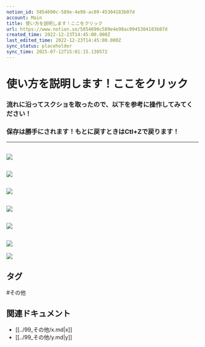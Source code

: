```yaml
---
notion_id: 5854690c-589e-4e98-ac09-45304183b07d
account: Main
title: 使い方を説明します！ここをクリック
url: https://www.notion.so/5854690c589e4e98ac0945304183b07d
created_time: 2022-12-23T14:45:00.000Z
last_edited_time: 2022-12-23T14:45:00.000Z
sync_status: placeholder
sync_time: 2025-07-12T15:01:15.130572
---
```

# 使い方を説明します！ここをクリック

### 流れに沿ってスクショを取ったので、以下を参考に操作してみてください！
### 保存は勝手にされます！もとに戻すときはCtl+Zで戻ります！
---
![](https://prod-files-secure.s3.us-west-2.amazonaws.com/736adce6-a3a4-4a64-9f74-d9aa055c96d2/2d41efcb-cd3d-42fe-95b3-15a205ccb59f/%E3%82%B9%E3%82%AF%E3%83%AA%E3%83%BC%E3%83%B3%E3%82%B7%E3%83%A7%E3%83%83%E3%83%88_2022-12-20_10.10.26.png?X-Amz-Algorithm=AWS4-HMAC-SHA256&X-Amz-Content-Sha256=UNSIGNED-PAYLOAD&X-Amz-Credential=ASIAZI2LB46642QXQLUL%2F20250719%2Fus-west-2%2Fs3%2Faws4_request&X-Amz-Date=20250719T051943Z&X-Amz-Expires=3600&X-Amz-Security-Token=IQoJb3JpZ2luX2VjEIT%2F%2F%2F%2F%2F%2F%2F%2F%2F%2FwEaCXVzLXdlc3QtMiJHMEUCIQCx%2F27IWPH24xUVucpwqqtuOlw9X%2FAAMOF5oM3LxAhdDgIgEoSan15N4%2BMtpz%2FSJ6Qw1kogtneYbnelVy6OtH0BtIwqiAQInf%2F%2F%2F%2F%2F%2F%2F%2F%2F%2FARAAGgw2Mzc0MjMxODM4MDUiDNb2S%2BQ55P9V8BaY1SrcA7jBqYtSeSSkVk%2B%2FHxi3R99iC4Jm6zFtGR%2FxOJfMHBP2sHecA%2F2c1LhNaKoUR2FxvyJZ0WTlU4RprlVVkRDslyoKuierMZ2u4uHrFgt1G4ZDcqLsPMVM8%2FX80gAAMLdnCmZvHwbRe%2Fu4HGbqVGyc9zzIvkdFGGm3e1yF8Itzgb4fN4K%2B3I0OY7U%2Fu1uKtW1fVJtPhs3%2FilQFi9cydCRxnh5Qo6voQYwgMXQmfWUae0iWUnmp6A45xfhLYxYYGSjKzEnFaQsAwGVlJ1BBliJ63BhHeQQYTH8GRLHpHJGvhb1QLmFqNr3toKUCLKmw2SsdFG%2BkZ0cC3mPV4W9bwGWUSmNDcbUdi3sr2mGJpcqdfYubzvX6HW3ZVlVKqw5ROZfkrqt71duPjNpIt5OMzBZcUjGl04UO4UWK1n3xQ9iC39p8lV1RCP3HH2qA3Adlze3zjlxIWLCQZES0mjDZ%2FzAJ8%2BT9o7R7Gw4hLQcT2oYS7wqMdItWTvd7Q%2F3qOuPQVxxkLQdALHKyE5IPk7OQmDLarp%2BUN%2F2cFrhWCFaxZGMUh%2Bej69rrAltN4KeJCQydYmz4MyNuVspW5MTJKPa8nZhbM0BmXZYEFPstesYU2MAwiFTvKswA2n%2FzJHudQoqSMNCq7MMGOqUBDzkQVKFv02wVktYHFglbZEh1c4%2Bb3eAI9lt3tfaCfm7cX9vCnRaChFZXSAcJ%2Fmx%2FcVFATWKFp4WafqT3MYGLhN6L%2BOvD2DpJXl%2BfNdpi3McBj97LG%2B4pdtU3dmn9t9NGok55YzB0wvX%2Fyh5wMYhaJqUhOYirQu2sAT2UyrejK7Wabb8OY6QMsg%2FEPQuu%2B0iihts70m8RgKfaB5%2BtO54kYiUo2A%2Bl&X-Amz-Signature=cdd1fdc1e29da1c47c4ea5b53468dcb36d39c006fafd2b41001ba4cc7f12b287&X-Amz-SignedHeaders=host&x-amz-checksum-mode=ENABLED&x-id=GetObject)
---
![](https://prod-files-secure.s3.us-west-2.amazonaws.com/736adce6-a3a4-4a64-9f74-d9aa055c96d2/0ef0669a-453e-47e5-b2f9-7f90d5e678c4/%E3%82%B9%E3%82%AF%E3%83%AA%E3%83%BC%E3%83%B3%E3%82%B7%E3%83%A7%E3%83%83%E3%83%88_2022-12-20_10.11.12.png?X-Amz-Algorithm=AWS4-HMAC-SHA256&X-Amz-Content-Sha256=UNSIGNED-PAYLOAD&X-Amz-Credential=ASIAZI2LB46642QXQLUL%2F20250719%2Fus-west-2%2Fs3%2Faws4_request&X-Amz-Date=20250719T051943Z&X-Amz-Expires=3600&X-Amz-Security-Token=IQoJb3JpZ2luX2VjEIT%2F%2F%2F%2F%2F%2F%2F%2F%2F%2FwEaCXVzLXdlc3QtMiJHMEUCIQCx%2F27IWPH24xUVucpwqqtuOlw9X%2FAAMOF5oM3LxAhdDgIgEoSan15N4%2BMtpz%2FSJ6Qw1kogtneYbnelVy6OtH0BtIwqiAQInf%2F%2F%2F%2F%2F%2F%2F%2F%2F%2FARAAGgw2Mzc0MjMxODM4MDUiDNb2S%2BQ55P9V8BaY1SrcA7jBqYtSeSSkVk%2B%2FHxi3R99iC4Jm6zFtGR%2FxOJfMHBP2sHecA%2F2c1LhNaKoUR2FxvyJZ0WTlU4RprlVVkRDslyoKuierMZ2u4uHrFgt1G4ZDcqLsPMVM8%2FX80gAAMLdnCmZvHwbRe%2Fu4HGbqVGyc9zzIvkdFGGm3e1yF8Itzgb4fN4K%2B3I0OY7U%2Fu1uKtW1fVJtPhs3%2FilQFi9cydCRxnh5Qo6voQYwgMXQmfWUae0iWUnmp6A45xfhLYxYYGSjKzEnFaQsAwGVlJ1BBliJ63BhHeQQYTH8GRLHpHJGvhb1QLmFqNr3toKUCLKmw2SsdFG%2BkZ0cC3mPV4W9bwGWUSmNDcbUdi3sr2mGJpcqdfYubzvX6HW3ZVlVKqw5ROZfkrqt71duPjNpIt5OMzBZcUjGl04UO4UWK1n3xQ9iC39p8lV1RCP3HH2qA3Adlze3zjlxIWLCQZES0mjDZ%2FzAJ8%2BT9o7R7Gw4hLQcT2oYS7wqMdItWTvd7Q%2F3qOuPQVxxkLQdALHKyE5IPk7OQmDLarp%2BUN%2F2cFrhWCFaxZGMUh%2Bej69rrAltN4KeJCQydYmz4MyNuVspW5MTJKPa8nZhbM0BmXZYEFPstesYU2MAwiFTvKswA2n%2FzJHudQoqSMNCq7MMGOqUBDzkQVKFv02wVktYHFglbZEh1c4%2Bb3eAI9lt3tfaCfm7cX9vCnRaChFZXSAcJ%2Fmx%2FcVFATWKFp4WafqT3MYGLhN6L%2BOvD2DpJXl%2BfNdpi3McBj97LG%2B4pdtU3dmn9t9NGok55YzB0wvX%2Fyh5wMYhaJqUhOYirQu2sAT2UyrejK7Wabb8OY6QMsg%2FEPQuu%2B0iihts70m8RgKfaB5%2BtO54kYiUo2A%2Bl&X-Amz-Signature=85732fd6f1d07a05b3349ba17b8bfd1de5fabf6569f9fbbbf15f1bd5a7681f8f&X-Amz-SignedHeaders=host&x-amz-checksum-mode=ENABLED&x-id=GetObject)
---
![](https://prod-files-secure.s3.us-west-2.amazonaws.com/736adce6-a3a4-4a64-9f74-d9aa055c96d2/d14eafff-0488-49ab-bfb6-232e842931ed/%E3%82%B9%E3%82%AF%E3%83%AA%E3%83%BC%E3%83%B3%E3%82%B7%E3%83%A7%E3%83%83%E3%83%88_2022-12-20_10.15.21.png?X-Amz-Algorithm=AWS4-HMAC-SHA256&X-Amz-Content-Sha256=UNSIGNED-PAYLOAD&X-Amz-Credential=ASIAZI2LB46642QXQLUL%2F20250719%2Fus-west-2%2Fs3%2Faws4_request&X-Amz-Date=20250719T051943Z&X-Amz-Expires=3600&X-Amz-Security-Token=IQoJb3JpZ2luX2VjEIT%2F%2F%2F%2F%2F%2F%2F%2F%2F%2FwEaCXVzLXdlc3QtMiJHMEUCIQCx%2F27IWPH24xUVucpwqqtuOlw9X%2FAAMOF5oM3LxAhdDgIgEoSan15N4%2BMtpz%2FSJ6Qw1kogtneYbnelVy6OtH0BtIwqiAQInf%2F%2F%2F%2F%2F%2F%2F%2F%2F%2FARAAGgw2Mzc0MjMxODM4MDUiDNb2S%2BQ55P9V8BaY1SrcA7jBqYtSeSSkVk%2B%2FHxi3R99iC4Jm6zFtGR%2FxOJfMHBP2sHecA%2F2c1LhNaKoUR2FxvyJZ0WTlU4RprlVVkRDslyoKuierMZ2u4uHrFgt1G4ZDcqLsPMVM8%2FX80gAAMLdnCmZvHwbRe%2Fu4HGbqVGyc9zzIvkdFGGm3e1yF8Itzgb4fN4K%2B3I0OY7U%2Fu1uKtW1fVJtPhs3%2FilQFi9cydCRxnh5Qo6voQYwgMXQmfWUae0iWUnmp6A45xfhLYxYYGSjKzEnFaQsAwGVlJ1BBliJ63BhHeQQYTH8GRLHpHJGvhb1QLmFqNr3toKUCLKmw2SsdFG%2BkZ0cC3mPV4W9bwGWUSmNDcbUdi3sr2mGJpcqdfYubzvX6HW3ZVlVKqw5ROZfkrqt71duPjNpIt5OMzBZcUjGl04UO4UWK1n3xQ9iC39p8lV1RCP3HH2qA3Adlze3zjlxIWLCQZES0mjDZ%2FzAJ8%2BT9o7R7Gw4hLQcT2oYS7wqMdItWTvd7Q%2F3qOuPQVxxkLQdALHKyE5IPk7OQmDLarp%2BUN%2F2cFrhWCFaxZGMUh%2Bej69rrAltN4KeJCQydYmz4MyNuVspW5MTJKPa8nZhbM0BmXZYEFPstesYU2MAwiFTvKswA2n%2FzJHudQoqSMNCq7MMGOqUBDzkQVKFv02wVktYHFglbZEh1c4%2Bb3eAI9lt3tfaCfm7cX9vCnRaChFZXSAcJ%2Fmx%2FcVFATWKFp4WafqT3MYGLhN6L%2BOvD2DpJXl%2BfNdpi3McBj97LG%2B4pdtU3dmn9t9NGok55YzB0wvX%2Fyh5wMYhaJqUhOYirQu2sAT2UyrejK7Wabb8OY6QMsg%2FEPQuu%2B0iihts70m8RgKfaB5%2BtO54kYiUo2A%2Bl&X-Amz-Signature=af3a46e20b5c9c4b5175d438cb150fef32e243831b38b4f7400d9352e7f66185&X-Amz-SignedHeaders=host&x-amz-checksum-mode=ENABLED&x-id=GetObject)
---
![](https://prod-files-secure.s3.us-west-2.amazonaws.com/736adce6-a3a4-4a64-9f74-d9aa055c96d2/c204963d-8a2a-4adc-85e7-8bb2468fb1e7/%E3%82%B9%E3%82%AF%E3%83%AA%E3%83%BC%E3%83%B3%E3%82%B7%E3%83%A7%E3%83%83%E3%83%88_2022-12-20_10.11.59.png?X-Amz-Algorithm=AWS4-HMAC-SHA256&X-Amz-Content-Sha256=UNSIGNED-PAYLOAD&X-Amz-Credential=ASIAZI2LB46642QXQLUL%2F20250719%2Fus-west-2%2Fs3%2Faws4_request&X-Amz-Date=20250719T051943Z&X-Amz-Expires=3600&X-Amz-Security-Token=IQoJb3JpZ2luX2VjEIT%2F%2F%2F%2F%2F%2F%2F%2F%2F%2FwEaCXVzLXdlc3QtMiJHMEUCIQCx%2F27IWPH24xUVucpwqqtuOlw9X%2FAAMOF5oM3LxAhdDgIgEoSan15N4%2BMtpz%2FSJ6Qw1kogtneYbnelVy6OtH0BtIwqiAQInf%2F%2F%2F%2F%2F%2F%2F%2F%2F%2FARAAGgw2Mzc0MjMxODM4MDUiDNb2S%2BQ55P9V8BaY1SrcA7jBqYtSeSSkVk%2B%2FHxi3R99iC4Jm6zFtGR%2FxOJfMHBP2sHecA%2F2c1LhNaKoUR2FxvyJZ0WTlU4RprlVVkRDslyoKuierMZ2u4uHrFgt1G4ZDcqLsPMVM8%2FX80gAAMLdnCmZvHwbRe%2Fu4HGbqVGyc9zzIvkdFGGm3e1yF8Itzgb4fN4K%2B3I0OY7U%2Fu1uKtW1fVJtPhs3%2FilQFi9cydCRxnh5Qo6voQYwgMXQmfWUae0iWUnmp6A45xfhLYxYYGSjKzEnFaQsAwGVlJ1BBliJ63BhHeQQYTH8GRLHpHJGvhb1QLmFqNr3toKUCLKmw2SsdFG%2BkZ0cC3mPV4W9bwGWUSmNDcbUdi3sr2mGJpcqdfYubzvX6HW3ZVlVKqw5ROZfkrqt71duPjNpIt5OMzBZcUjGl04UO4UWK1n3xQ9iC39p8lV1RCP3HH2qA3Adlze3zjlxIWLCQZES0mjDZ%2FzAJ8%2BT9o7R7Gw4hLQcT2oYS7wqMdItWTvd7Q%2F3qOuPQVxxkLQdALHKyE5IPk7OQmDLarp%2BUN%2F2cFrhWCFaxZGMUh%2Bej69rrAltN4KeJCQydYmz4MyNuVspW5MTJKPa8nZhbM0BmXZYEFPstesYU2MAwiFTvKswA2n%2FzJHudQoqSMNCq7MMGOqUBDzkQVKFv02wVktYHFglbZEh1c4%2Bb3eAI9lt3tfaCfm7cX9vCnRaChFZXSAcJ%2Fmx%2FcVFATWKFp4WafqT3MYGLhN6L%2BOvD2DpJXl%2BfNdpi3McBj97LG%2B4pdtU3dmn9t9NGok55YzB0wvX%2Fyh5wMYhaJqUhOYirQu2sAT2UyrejK7Wabb8OY6QMsg%2FEPQuu%2B0iihts70m8RgKfaB5%2BtO54kYiUo2A%2Bl&X-Amz-Signature=fc99e54b5353da2085ca20f1638d3bd1e28f1177e179ab9b433bfd3c634a5ef0&X-Amz-SignedHeaders=host&x-amz-checksum-mode=ENABLED&x-id=GetObject)
---
![](https://prod-files-secure.s3.us-west-2.amazonaws.com/736adce6-a3a4-4a64-9f74-d9aa055c96d2/da9a2f30-26a5-43a2-9054-6c070abe95fd/%E3%82%B9%E3%82%AF%E3%83%AA%E3%83%BC%E3%83%B3%E3%82%B7%E3%83%A7%E3%83%83%E3%83%88_2022-12-20_10.14.12.png?X-Amz-Algorithm=AWS4-HMAC-SHA256&X-Amz-Content-Sha256=UNSIGNED-PAYLOAD&X-Amz-Credential=ASIAZI2LB46642QXQLUL%2F20250719%2Fus-west-2%2Fs3%2Faws4_request&X-Amz-Date=20250719T051943Z&X-Amz-Expires=3600&X-Amz-Security-Token=IQoJb3JpZ2luX2VjEIT%2F%2F%2F%2F%2F%2F%2F%2F%2F%2FwEaCXVzLXdlc3QtMiJHMEUCIQCx%2F27IWPH24xUVucpwqqtuOlw9X%2FAAMOF5oM3LxAhdDgIgEoSan15N4%2BMtpz%2FSJ6Qw1kogtneYbnelVy6OtH0BtIwqiAQInf%2F%2F%2F%2F%2F%2F%2F%2F%2F%2FARAAGgw2Mzc0MjMxODM4MDUiDNb2S%2BQ55P9V8BaY1SrcA7jBqYtSeSSkVk%2B%2FHxi3R99iC4Jm6zFtGR%2FxOJfMHBP2sHecA%2F2c1LhNaKoUR2FxvyJZ0WTlU4RprlVVkRDslyoKuierMZ2u4uHrFgt1G4ZDcqLsPMVM8%2FX80gAAMLdnCmZvHwbRe%2Fu4HGbqVGyc9zzIvkdFGGm3e1yF8Itzgb4fN4K%2B3I0OY7U%2Fu1uKtW1fVJtPhs3%2FilQFi9cydCRxnh5Qo6voQYwgMXQmfWUae0iWUnmp6A45xfhLYxYYGSjKzEnFaQsAwGVlJ1BBliJ63BhHeQQYTH8GRLHpHJGvhb1QLmFqNr3toKUCLKmw2SsdFG%2BkZ0cC3mPV4W9bwGWUSmNDcbUdi3sr2mGJpcqdfYubzvX6HW3ZVlVKqw5ROZfkrqt71duPjNpIt5OMzBZcUjGl04UO4UWK1n3xQ9iC39p8lV1RCP3HH2qA3Adlze3zjlxIWLCQZES0mjDZ%2FzAJ8%2BT9o7R7Gw4hLQcT2oYS7wqMdItWTvd7Q%2F3qOuPQVxxkLQdALHKyE5IPk7OQmDLarp%2BUN%2F2cFrhWCFaxZGMUh%2Bej69rrAltN4KeJCQydYmz4MyNuVspW5MTJKPa8nZhbM0BmXZYEFPstesYU2MAwiFTvKswA2n%2FzJHudQoqSMNCq7MMGOqUBDzkQVKFv02wVktYHFglbZEh1c4%2Bb3eAI9lt3tfaCfm7cX9vCnRaChFZXSAcJ%2Fmx%2FcVFATWKFp4WafqT3MYGLhN6L%2BOvD2DpJXl%2BfNdpi3McBj97LG%2B4pdtU3dmn9t9NGok55YzB0wvX%2Fyh5wMYhaJqUhOYirQu2sAT2UyrejK7Wabb8OY6QMsg%2FEPQuu%2B0iihts70m8RgKfaB5%2BtO54kYiUo2A%2Bl&X-Amz-Signature=21cb002fc2dbdd0106367e5860e222d1126170a9689191554e3dcce4c9c26cde&X-Amz-SignedHeaders=host&x-amz-checksum-mode=ENABLED&x-id=GetObject)
---
![](https://prod-files-secure.s3.us-west-2.amazonaws.com/736adce6-a3a4-4a64-9f74-d9aa055c96d2/dfaa0b7c-e827-4bf1-967d-0f054b0bfcae/%E3%82%B9%E3%82%AF%E3%83%AA%E3%83%BC%E3%83%B3%E3%82%B7%E3%83%A7%E3%83%83%E3%83%88_2022-12-20_10.16.17.png?X-Amz-Algorithm=AWS4-HMAC-SHA256&X-Amz-Content-Sha256=UNSIGNED-PAYLOAD&X-Amz-Credential=ASIAZI2LB46642QXQLUL%2F20250719%2Fus-west-2%2Fs3%2Faws4_request&X-Amz-Date=20250719T051943Z&X-Amz-Expires=3600&X-Amz-Security-Token=IQoJb3JpZ2luX2VjEIT%2F%2F%2F%2F%2F%2F%2F%2F%2F%2FwEaCXVzLXdlc3QtMiJHMEUCIQCx%2F27IWPH24xUVucpwqqtuOlw9X%2FAAMOF5oM3LxAhdDgIgEoSan15N4%2BMtpz%2FSJ6Qw1kogtneYbnelVy6OtH0BtIwqiAQInf%2F%2F%2F%2F%2F%2F%2F%2F%2F%2FARAAGgw2Mzc0MjMxODM4MDUiDNb2S%2BQ55P9V8BaY1SrcA7jBqYtSeSSkVk%2B%2FHxi3R99iC4Jm6zFtGR%2FxOJfMHBP2sHecA%2F2c1LhNaKoUR2FxvyJZ0WTlU4RprlVVkRDslyoKuierMZ2u4uHrFgt1G4ZDcqLsPMVM8%2FX80gAAMLdnCmZvHwbRe%2Fu4HGbqVGyc9zzIvkdFGGm3e1yF8Itzgb4fN4K%2B3I0OY7U%2Fu1uKtW1fVJtPhs3%2FilQFi9cydCRxnh5Qo6voQYwgMXQmfWUae0iWUnmp6A45xfhLYxYYGSjKzEnFaQsAwGVlJ1BBliJ63BhHeQQYTH8GRLHpHJGvhb1QLmFqNr3toKUCLKmw2SsdFG%2BkZ0cC3mPV4W9bwGWUSmNDcbUdi3sr2mGJpcqdfYubzvX6HW3ZVlVKqw5ROZfkrqt71duPjNpIt5OMzBZcUjGl04UO4UWK1n3xQ9iC39p8lV1RCP3HH2qA3Adlze3zjlxIWLCQZES0mjDZ%2FzAJ8%2BT9o7R7Gw4hLQcT2oYS7wqMdItWTvd7Q%2F3qOuPQVxxkLQdALHKyE5IPk7OQmDLarp%2BUN%2F2cFrhWCFaxZGMUh%2Bej69rrAltN4KeJCQydYmz4MyNuVspW5MTJKPa8nZhbM0BmXZYEFPstesYU2MAwiFTvKswA2n%2FzJHudQoqSMNCq7MMGOqUBDzkQVKFv02wVktYHFglbZEh1c4%2Bb3eAI9lt3tfaCfm7cX9vCnRaChFZXSAcJ%2Fmx%2FcVFATWKFp4WafqT3MYGLhN6L%2BOvD2DpJXl%2BfNdpi3McBj97LG%2B4pdtU3dmn9t9NGok55YzB0wvX%2Fyh5wMYhaJqUhOYirQu2sAT2UyrejK7Wabb8OY6QMsg%2FEPQuu%2B0iihts70m8RgKfaB5%2BtO54kYiUo2A%2Bl&X-Amz-Signature=e07e2700b6a64da935b869eddd88bf0caff25ec09ec2ae446ac90bf69ee8fcc3&X-Amz-SignedHeaders=host&x-amz-checksum-mode=ENABLED&x-id=GetObject)
---
![](https://prod-files-secure.s3.us-west-2.amazonaws.com/736adce6-a3a4-4a64-9f74-d9aa055c96d2/31cecaa6-ab5e-4681-b1bd-127eeca16dc8/%E3%82%B9%E3%82%AF%E3%83%AA%E3%83%BC%E3%83%B3%E3%82%B7%E3%83%A7%E3%83%83%E3%83%88_2022-12-20_10.18.38.png?X-Amz-Algorithm=AWS4-HMAC-SHA256&X-Amz-Content-Sha256=UNSIGNED-PAYLOAD&X-Amz-Credential=ASIAZI2LB46642QXQLUL%2F20250719%2Fus-west-2%2Fs3%2Faws4_request&X-Amz-Date=20250719T051943Z&X-Amz-Expires=3600&X-Amz-Security-Token=IQoJb3JpZ2luX2VjEIT%2F%2F%2F%2F%2F%2F%2F%2F%2F%2FwEaCXVzLXdlc3QtMiJHMEUCIQCx%2F27IWPH24xUVucpwqqtuOlw9X%2FAAMOF5oM3LxAhdDgIgEoSan15N4%2BMtpz%2FSJ6Qw1kogtneYbnelVy6OtH0BtIwqiAQInf%2F%2F%2F%2F%2F%2F%2F%2F%2F%2FARAAGgw2Mzc0MjMxODM4MDUiDNb2S%2BQ55P9V8BaY1SrcA7jBqYtSeSSkVk%2B%2FHxi3R99iC4Jm6zFtGR%2FxOJfMHBP2sHecA%2F2c1LhNaKoUR2FxvyJZ0WTlU4RprlVVkRDslyoKuierMZ2u4uHrFgt1G4ZDcqLsPMVM8%2FX80gAAMLdnCmZvHwbRe%2Fu4HGbqVGyc9zzIvkdFGGm3e1yF8Itzgb4fN4K%2B3I0OY7U%2Fu1uKtW1fVJtPhs3%2FilQFi9cydCRxnh5Qo6voQYwgMXQmfWUae0iWUnmp6A45xfhLYxYYGSjKzEnFaQsAwGVlJ1BBliJ63BhHeQQYTH8GRLHpHJGvhb1QLmFqNr3toKUCLKmw2SsdFG%2BkZ0cC3mPV4W9bwGWUSmNDcbUdi3sr2mGJpcqdfYubzvX6HW3ZVlVKqw5ROZfkrqt71duPjNpIt5OMzBZcUjGl04UO4UWK1n3xQ9iC39p8lV1RCP3HH2qA3Adlze3zjlxIWLCQZES0mjDZ%2FzAJ8%2BT9o7R7Gw4hLQcT2oYS7wqMdItWTvd7Q%2F3qOuPQVxxkLQdALHKyE5IPk7OQmDLarp%2BUN%2F2cFrhWCFaxZGMUh%2Bej69rrAltN4KeJCQydYmz4MyNuVspW5MTJKPa8nZhbM0BmXZYEFPstesYU2MAwiFTvKswA2n%2FzJHudQoqSMNCq7MMGOqUBDzkQVKFv02wVktYHFglbZEh1c4%2Bb3eAI9lt3tfaCfm7cX9vCnRaChFZXSAcJ%2Fmx%2FcVFATWKFp4WafqT3MYGLhN6L%2BOvD2DpJXl%2BfNdpi3McBj97LG%2B4pdtU3dmn9t9NGok55YzB0wvX%2Fyh5wMYhaJqUhOYirQu2sAT2UyrejK7Wabb8OY6QMsg%2FEPQuu%2B0iihts70m8RgKfaB5%2BtO54kYiUo2A%2Bl&X-Amz-Signature=4a0342f02c89ce7bf19ed949b29403f8a3633b68dfda2ead5186f216506606a7&X-Amz-SignedHeaders=host&x-amz-checksum-mode=ENABLED&x-id=GetObject)

## タグ

#その他 

## 関連ドキュメント

- [[../99_その他/x.md|x]]
- [[../99_その他/y.md|y]]
